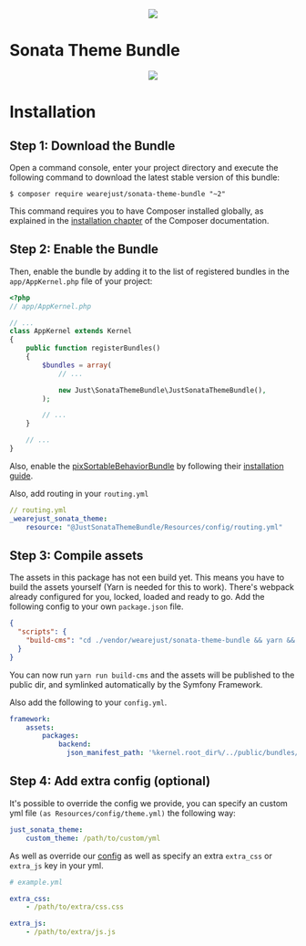 <p align="center"><a href="https://wearejust.com" target="_blank">
    <img src="https://user-images.githubusercontent.com/883497/32327075-89640c50-bfd5-11e7-91c8-6abed9964605.png">
</a></p>

# Sonata Theme Bundle

<p align="center"><a href="https://wearejust.com" target="_blank"><img src="https://user-images.githubusercontent.com/883497/32327076-898059be-bfd5-11e7-927e-69e75323c776.gif"></a></p>

Installation
============

Step 1: Download the Bundle
---------------------------

Open a command console, enter your project directory and execute the
following command to download the latest stable version of this bundle:

```console
$ composer require wearejust/sonata-theme-bundle "~2"
```

This command requires you to have Composer installed globally, as explained
in the [installation chapter](https://getcomposer.org/doc/00-intro.md)
of the Composer documentation.

Step 2: Enable the Bundle
-------------------------

Then, enable the bundle by adding it to the list of registered bundles
in the `app/AppKernel.php` file of your project:

```php
<?php
// app/AppKernel.php

// ...
class AppKernel extends Kernel
{
    public function registerBundles()
    {
        $bundles = array(
            // ...

            new Just\SonataThemeBundle\JustSonataThemeBundle(),
        );

        // ...
    }

    // ...
}
```

Also, enable the [pixSortableBehaviorBundle](https://github.com/pix-digital/pixSortableBehaviorBundle) by following their [installation guide](https://github.com/pix-digital/pixSortableBehaviorBundle).

Also, add routing in your ```routing.yml```

```yml
// routing.yml
_wearejust_sonata_theme:
    resource: "@JustSonataThemeBundle/Resources/config/routing.yml"
```


Step 3: Compile assets
-------------------------
The assets in this package has not een build yet. This means you have to build the assets yourself (Yarn is needed for this to work). There's webpack already configured for you, locked, loaded and ready to go. Add the following config to your own ```package.json``` file.

```json
{
  "scripts": {
    "build-cms": "cd ./vendor/wearejust/sonata-theme-bundle && yarn && yarn run build",
  }
}
```

You can now run ```yarn run build-cms``` and the assets will be published to the public dir, and symlinked automatically by the Symfony Framework.

Also add the following to your ```config.yml```.
```yml
framework:
    assets:
        packages:
            backend:
              json_manifest_path: '%kernel.root_dir%/../public/bundles/justsonatatheme/build/manifest.json'
```


Step 4: Add extra config (optional)
-------------------------

It's possible to override the config we provide, you can specify an custom yml file ```(as Resources/config/theme.yml)``` the following way:

```yml
just_sonata_theme:
    custom_theme: /path/to/custom/yml

```
As well as override our [config](https://github.com/wearejust/sonata-theme-bundle/blob/master/Resources/config/theme.yml) as well as specify an extra ```extra_css``` or ```extra_js``` key in your yml.

```yml
# example.yml

extra_css:
    - /path/to/extra/css.css

extra_js:
    - /path/to/extra/js.js
    
```
